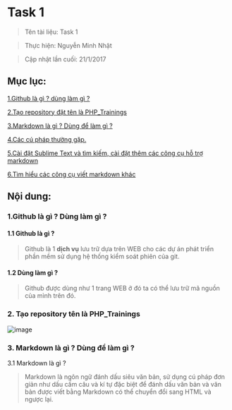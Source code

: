# Task 1

> Tên tài liệu: Task 1

> Thực hiện: Nguyễn Minh Nhật

> Cập nhật lần cuối: 21/1/2017

## Mục lục:

[1.Github là gì ? dùng làm gì ?](#github)

[2.Tạo repository đặt tên là PHP_Trainings](#taorepository)

[3.Markdown là gì ? Dùng để làm gì ?](#markdown)

[4.Các cú pháp thường gặp.](#syntax)

[5.Cài đặt Sublime Text và tìm kiếm, cài đặt thêm các công cụ hỗ trợ markdown](#sublime)

[6.Tìm hiểu các công cụ viết markdown khác](#tool)

## Nội dung:

<a name="github"></a>

### 1.Github là gì ? Dùng làm gì ?

#### 1.1 Github là gì ?

> Github là 1 **dịch vụ** lưu trữ dựa trên WEB cho các dự án phát triển phần mềm sử dụng hệ thống kiểm soát phiên của git.

#### 1.2 Dùng làm gì ?

> Github được dùng như 1 trang WEB ở đó ta có thể lưu trữ mã nguồn của mình trên đó.

<a name="taorepository"></a>

### 2. Tạo repository tên là PHP_Trainings

![image](http://imageshack.com/a/img922/6243/WJYKdG.png)


<a name="markdown"></a>

### 3. Markdown là gì ? Dùng để làm gì ?

3.1 Markdown là gì ?

> Markdown là ngôn ngữ đánh dấu siêu văn bản, sử dụng cú pháp đơn giản như dấu cấm câu và kí tự đặc biệt để đánh dấu văn bản và văn bản được viết bằng Markdown có thể chuyển đổi sang HTML và ngược lại.
